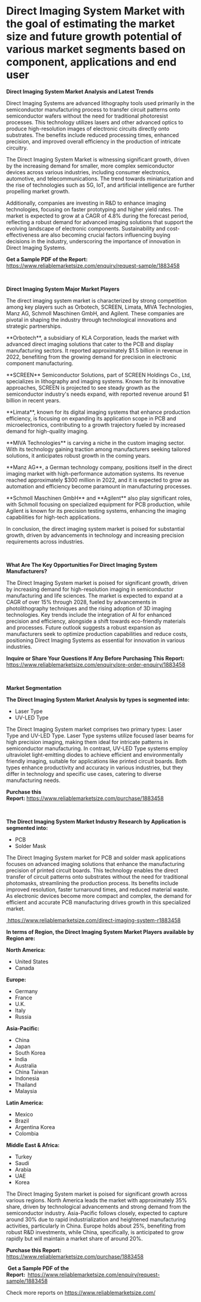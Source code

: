 <p><h1>Direct Imaging System Market with the goal of estimating the market size and future growth potential of various market segments based on component, applications and end user</h1></p><p><strong>Direct Imaging System Market Analysis and Latest Trends</strong></p>
<p><p>Direct Imaging Systems are advanced lithography tools used primarily in the semiconductor manufacturing process to transfer circuit patterns onto semiconductor wafers without the need for traditional photoresist processes. This technology utilizes lasers and other advanced optics to produce high-resolution images of electronic circuits directly onto substrates. The benefits include reduced processing times, enhanced precision, and improved overall efficiency in the production of intricate circuitry.</p><p>The Direct Imaging System Market is witnessing significant growth, driven by the increasing demand for smaller, more complex semiconductor devices across various industries, including consumer electronics, automotive, and telecommunications. The trend towards miniaturization and the rise of technologies such as 5G, IoT, and artificial intelligence are further propelling market growth. </p><p>Additionally, companies are investing in R&D to enhance imaging technologies, focusing on faster prototyping and higher yield rates. The market is expected to grow at a CAGR of 4.8% during the forecast period, reflecting a robust demand for advanced imaging solutions that support the evolving landscape of electronic components. Sustainability and cost-effectiveness are also becoming crucial factors influencing buying decisions in the industry, underscoring the importance of innovation in Direct Imaging Systems.</p></p>
<p><strong>Get a Sample PDF of the Report:&nbsp;</strong> <a href="https://www.reliablemarketsize.com/enquiry/request-sample/1883458?utm_campaign=3460&utm_medium=2&utm_source=Github&utm_content=ia&utm_term=11042025&utm_id=direct-imaging-system">https://www.reliablemarketsize.com/enquiry/request-sample/1883458</a></p>
<p>&nbsp;</p>
<p><strong>Direct Imaging System Major Market Players</strong></p>
<p><p>The direct imaging system market is characterized by strong competition among key players such as Orbotech, SCREEN, Limata, MIVA Technologies, Manz AG, Schmoll Maschinen GmbH, and Agilent. These companies are pivotal in shaping the industry through technological innovations and strategic partnerships.</p><p>**Orbotech**, a subsidiary of KLA Corporation, leads the market with advanced direct imaging solutions that cater to the PCB and display manufacturing sectors. It reported approximately $1.5 billion in revenue in 2022, benefiting from the growing demand for precision in electronic component manufacturing. </p><p>**SCREEN** Semiconductor Solutions, part of SCREEN Holdings Co., Ltd, specializes in lithography and imaging systems. Known for its innovative approaches, SCREEN is projected to see steady growth as the semiconductor industry's needs expand, with reported revenue around $1 billion in recent years.</p><p>**Limata**, known for its digital imaging systems that enhance production efficiency, is focusing on expanding its application scope in PCB and microelectronics, contributing to a growth trajectory fueled by increased demand for high-quality imaging.</p><p>**MIVA Technologies** is carving a niche in the custom imaging sector. With its technology gaining traction among manufacturers seeking tailored solutions, it anticipates robust growth in the coming years.</p><p>**Manz AG**, a German technology company, positions itself in the direct imaging market with high-performance automation systems. Its revenue reached approximately $300 million in 2022, and it is expected to grow as automation and efficiency become paramount in manufacturing processes.</p><p>**Schmoll Maschinen GmbH** and **Agilent** also play significant roles, with Schmoll focusing on specialized equipment for PCB production, while Agilent is known for its precision testing systems, enhancing the imaging capabilities for high-tech applications.</p><p>In conclusion, the direct imaging system market is poised for substantial growth, driven by advancements in technology and increasing precision requirements across industries.</p></p>
<p>&nbsp;</p>
<p><strong>What Are The Key Opportunities For Direct Imaging System Manufacturers?</strong></p>
<p><p>The Direct Imaging System market is poised for significant growth, driven by increasing demand for high-resolution imaging in semiconductor manufacturing and life sciences. The market is expected to expand at a CAGR of over 15% through 2028, fueled by advancements in photolithography techniques and the rising adoption of 3D imaging technologies. Key trends include the integration of AI for enhanced precision and efficiency, alongside a shift towards eco-friendly materials and processes. Future outlook suggests a robust expansion as manufacturers seek to optimize production capabilities and reduce costs, positioning Direct Imaging Systems as essential for innovation in various industries.</p></p>
<p><strong>Inquire or Share Your Questions If Any Before Purchasing This Report:</strong> <a href="https://www.reliablemarketsize.com/enquiry/pre-order-enquiry/1883458?utm_campaign=3460&utm_medium=2&utm_source=Github&utm_content=ia&utm_term=11042025&utm_id=direct-imaging-system">https://www.reliablemarketsize.com/enquiry/pre-order-enquiry/1883458</a></p>
<p>&nbsp;</p>
<p><strong>Market Segmentation</strong></p>
<p><strong>The Direct Imaging System Market Analysis by types is segmented into:</strong></p>
<p><ul><li>Laser Type</li><li>UV-LED Type</li></ul></p>
<p><p>The Direct Imaging System market comprises two primary types: Laser Type and UV-LED Type. Laser Type systems utilize focused laser beams for high precision imaging, making them ideal for intricate patterns in semiconductor manufacturing. In contrast, UV-LED Type systems employ ultraviolet light-emitting diodes to achieve efficient and environmentally friendly imaging, suitable for applications like printed circuit boards. Both types enhance productivity and accuracy in various industries, but they differ in technology and specific use cases, catering to diverse manufacturing needs.</p></p>
<p><strong>Purchase this Report:&nbsp;</strong><a href="https://www.reliablemarketsize.com/purchase/1883458?utm_campaign=3460&utm_medium=2&utm_source=Github&utm_content=ia&utm_term=11042025&utm_id=direct-imaging-system">https://www.reliablemarketsize.com/purchase/1883458</a></p>
<p>&nbsp;</p>
<p><strong>The Direct Imaging System Market Industry Research by Application is segmented into:</strong></p>
<p><ul><li>PCB</li><li>Solder Mask</li></ul></p>
<p><p>The Direct Imaging System market for PCB and solder mask applications focuses on advanced imaging solutions that enhance the manufacturing precision of printed circuit boards. This technology enables the direct transfer of circuit patterns onto substrates without the need for traditional photomasks, streamlining the production process. Its benefits include improved resolution, faster turnaround times, and reduced material waste. As electronic devices become more compact and complex, the demand for efficient and accurate PCB manufacturing drives growth in this specialized market.</p></p>
<p><a href="https://www.reliablemarketsize.com/direct-imaging-system-r1883458?utm_campaign=3460&utm_medium=2&utm_source=Github&utm_content=ia&utm_term=11042025&utm_id=direct-imaging-system">&nbsp;https://www.reliablemarketsize.com/direct-imaging-system-r1883458</a></p>
<p><strong>In terms of Region, the Direct Imaging System Market Players available by Region are:</strong></p>
<p>
    <p> <strong> North America: </strong>
        <ul>
            <li>United States</li>
            <li>Canada</li>
        </ul>
        </p> 
    <p> <strong> Europe: </strong>
        <ul>
            <li>Germany</li>
            <li>France</li>
            <li>U.K.</li>
            <li>Italy</li>
            <li>Russia</li>
        </ul>
        </p> 
    <p> <strong> Asia-Pacific: </strong>
        <ul>
            <li>China</li>
            <li>Japan</li>
            <li>South Korea</li>
            <li>India</li>
            <li>Australia</li>
            <li>China Taiwan</li>
            <li>Indonesia</li>
            <li>Thailand</li>
            <li>Malaysia</li>
        </ul>
        </p> 
    <p> <strong> Latin America: </strong>
        <ul>
            <li>Mexico</li>
            <li>Brazil</li>
            <li>Argentina Korea</li>
            <li>Colombia</li>
        </ul>
        </p> 
    <p> <strong> Middle East & Africa: </strong>
        <ul>
            <li>Turkey</li>
            <li>Saudi</li>
            <li>Arabia</li>
            <li>UAE</li>
            <li>Korea</li>
        </ul>
    </p>
    </p>
<p><p>The Direct Imaging System market is poised for significant growth across various regions. North America leads the market with approximately 35% share, driven by technological advancements and strong demand from the semiconductor industry. Asia-Pacific follows closely, expected to capture around 30% due to rapid industrialization and heightened manufacturing activities, particularly in China. Europe holds about 25%, benefiting from robust R&D investments, while China, specifically, is anticipated to grow rapidly but will maintain a market share of around 20%.</p></p>
<p><strong>Purchase this Report: </strong><a href="https://www.reliablemarketsize.com/purchase/1883458?utm_campaign=3460&utm_medium=2&utm_source=Github&utm_content=ia&utm_term=11042025&utm_id=direct-imaging-system">https://www.reliablemarketsize.com/purchase/1883458</a></p>
<p>&nbsp;<strong>Get a Sample PDF of the Report:&nbsp;&nbsp;</strong><a href="https://www.reliablemarketsize.com/enquiry/request-sample/1883458?utm_campaign=3460&utm_medium=2&utm_source=Github&utm_content=ia&utm_term=11042025&utm_id=direct-imaging-system">https://www.reliablemarketsize.com/enquiry/request-sample/1883458</a></p>
<p><strong></strong></p>
<p>Check more reports on <a href="https://www.reliablemarketsize.com/?utm_campaign=3460&utm_medium=2&utm_source=Github&utm_content=ia&utm_term=11042025&utm_id=direct-imaging-system">https://www.reliablemarketsize.com/</a></p>